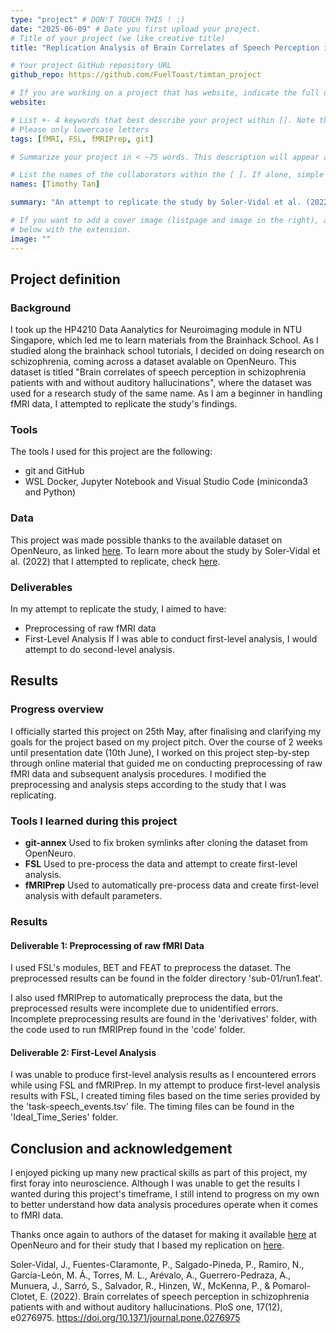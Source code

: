 ```yaml
---
type: "project" # DON'T TOUCH THIS ! :)
date: "2025-06-09" # Date you first upload your project.
# Title of your project (we like creative title)
title: "Replication Analysis of Brain Correlates of Speech Perception in Schizophrenia Patients with and without Auditory Hallucinations"

# Your project GitHub repository URL
github_repo: https://github.com/FuelToast/timtan_project

# If you are working on a project that has website, indicate the full url including "https://" below or leave it empty.
website:

# List +- 4 keywords that best describe your project within []. Note that the project summary also involves a number of key words. Those are listed on top of the [github repository](https://github.com/PSY6983-2021/project_template), click `manage topics`.
# Please only lowercase letters
tags: [fMRI, FSL, fMRIPrep, git]

# Summarize your project in < ~75 words. This description will appear at the top of your page and on the list page with other projects..

# List the names of the collaborators within the [ ]. If alone, simple put your name within []
names: [Timothy Tan]

summary: "An attempt to replicate the study by Soler-Vidal et al. (2022), using the study's dataset available on OpenNeuro. Attempted preprocessing of the first participant, sub-01,  using FSL (FEAT files in 'sub-01' folder) and fMRIPrep (material found in 'code' and 'derivatives' folders). Attempted creation of timing files, found in 'Ideal_Time_Series' folder."

# If you want to add a cover image (listpage and image in the right), add it to your directory and indicate the name
# below with the extension.
image: ""
---
```

<!-- This is an html comment and this won't appear in the rendered page. You are now editing the "content" area, the core of your description. Everything that you can do in markdown is allowed below. We added a couple of comments to guide your through documenting your progress. -->

## Project definition

### Background

I took up the HP4210 Data Aanalytics for Neuroimaging module in NTU Singapore, which led me to learn materials from the Brainhack School. As I studied along the brainhack school tutorials, I decided on doing research on schizophrenia, coming across a dataset avalable on OpenNeuro. This dataset is titled "Brain correlates of speech perception in schizophrenia patients with and without auditory hallucinations", where the dataset was used for a research study of the same name. As I am a beginner in handling fMRI data, I attempted to replicate the study's findings.


### Tools

The tools I used for this project are the following:
 * git and GitHub
 * WSL Docker, Jupyter Notebook and Visual Studio Code (miniconda3 and Python)

### Data

This project was made possible thanks to the available dataset on OpenNeuro, as linked [here](https://openneuro.org/datasets/ds004302/versions/1.0.1). To learn more about the study by Soler-Vidal et al. (2022) that I attempted to replicate, check [here](https://doi.org/10.1371/journal.pone.0276975).

### Deliverables

In my attempt to replicate the study, I aimed to have:
 - Preprocessing of raw fMRI data
 - First-Level Analysis
If I was able to conduct first-level analysis, I would attempt to do second-level analysis.

## Results

### Progress overview

I officially started this project on 25th May, after finalising and clarifying my goals for the project based on my project pitch. Over the course of 2 weeks until presentation date (10th June), I worked on this project step-by-step through online material that guided me on conducting preprocessing of raw fMRI data and subsequent analysis procedures. I modified the preprocessing and analysis steps according to the study that I was replicating.

### Tools I learned during this project

 * **git-annex** Used to fix broken symlinks after cloning the dataset from OpenNeuro.
 * **FSL** Used to pre-process the data and attempt to create first-level analysis.
 * **fMRIPrep** Used to automatically pre-process data and create first-level analysis with default parameters.

### Results

#### Deliverable 1: Preprocessing of raw fMRI Data

I used FSL's modules, BET and FEAT to preprocess the dataset. The preprocessed results can be found in the folder directory 'sub-01/run1.feat'.

I also used fMRIPrep to automatically preprocess the data, but the preprocessed results were incomplete due to unidentified errors. Incomplete preprocessing results are found in the 'derivatives' folder, with the code used to run fMRIPrep found in the 'code' folder.

#### Deliverable 2: First-Level Analysis

I was unable to produce first-level analysis results as I encountered errors while using FSL and fMRIPrep.
In my attempt to produce first-level analysis results with FSL, I created timing files based on the time series provided by the 'task-speech_events.tsv' file. The timing files can be found in the 'Ideal_Time_Series' folder.


## Conclusion and acknowledgement

I enjoyed picking up many new practical skills as part of this project, my first foray into neuroscience. Although I was unable to get the results I wanted during this project's timeframe, I still intend to progress on my own to better understand how data analysis procedures operate when it comes to fMRI data.

Thanks once again to authors of the dataset for making it available [here](https://openneuro.org/datasets/ds004302/versions/1.0.1) at OpenNeuro and for their study that I based my replication on [here](https://doi.org/10.1371/journal.pone.0276975).

Soler-Vidal, J., Fuentes-Claramonte, P., Salgado-Pineda, P., Ramiro, N., García-León, M. Á., Torres, M. L., Arévalo, A., Guerrero-Pedraza, A., Munuera, J., Sarró, S., Salvador, R., Hinzen, W., McKenna, P., & Pomarol-Clotet, E. (2022). Brain correlates of speech perception in schizophrenia patients with and without auditory hallucinations. PloS one, 17(12), e0276975. https://doi.org/10.1371/journal.pone.0276975
